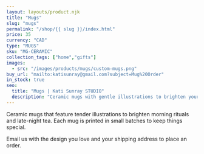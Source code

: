```yaml
---
layout: layouts/product.njk
title: "Mugs"
slug: "mugs"
permalink: "/shop/{{ slug }}/index.html"
price: 35
currency: "CAD"
type: "MUGS"
sku: "MG-CERAMIC"
collection_tags: ["home","gifts"]
images:
  - src: "/images/products/mugs/custom-mugs.png"
buy_url: "mailto:katisunray@gmail.com?subject=Mug%20Order"
in_stock: true
seo:
  title: "Mugs | Kati Sunray STUDIO"
  description: "Ceramic mugs with gentle illustrations to brighten your daily rituals."
---
```


Ceramic mugs that feature tender illustrations to brighten morning rituals and late-night tea. Each mug is printed in small batches to keep things special.

Email us with the design you love and your shipping address to place an order.
